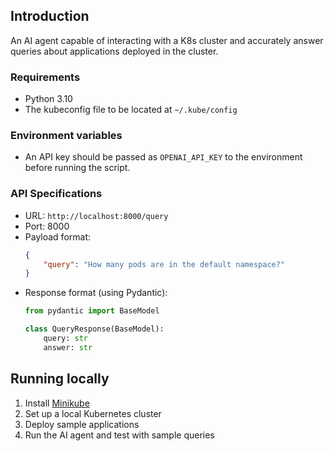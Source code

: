 ## Introduction
An AI agent capable of interacting with a K8s cluster and accurately answer queries about applications deployed in the cluster.

### Requirements
- Python 3.10
- The kubeconfig file to be located at `~/.kube/config`

### Environment variables
- An API key should be passed as `OPENAI_API_KEY` to the environment before running the script.

### API Specifications
- URL: `http://localhost:8000/query`
- Port: 8000
- Payload format:
  ```json
  {
      "query": "How many pods are in the default namespace?"
  }
  ```
- Response format (using Pydantic):
  ```python
  from pydantic import BaseModel

  class QueryResponse(BaseModel):
      query: str
      answer: str
  ```

## Running locally
1. Install [Minikube](https://minikube.sigs.k8s.io/docs/start/)
2. Set up a local Kubernetes cluster
3. Deploy sample applications
4. Run the AI agent and test with sample queries
